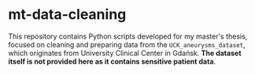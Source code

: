 # mt-data-cleaning
This repository contains Python scripts developed for my master's thesis, focused on cleaning and preparing data from the `UCK_aneurysms_dataset`, which originates from University Clinical Center in Gdańsk. **The dataset itself is not provided here as it contains sensitive patient data**.
